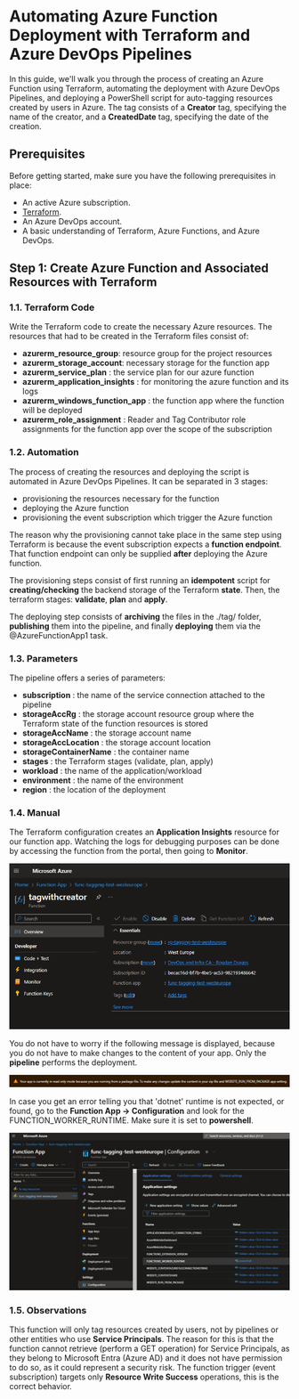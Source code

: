 # Automating Azure Function Deployment with Terraform and Azure DevOps Pipelines

In this guide, we'll walk you through the process of creating an Azure Function using Terraform, automating the deployment with Azure DevOps Pipelines, and deploying a PowerShell script for auto-tagging resources created by users in Azure.
The tag consists of a **Creator** tag, specifying the name of the creator, and a **CreatedDate** tag, specifying the date of the creation.

## Prerequisites

Before getting started, make sure you have the following prerequisites in place:

- An active Azure subscription.
- [Terraform](https://www.terraform.io/).
- An Azure DevOps account.
- A basic understanding of Terraform, Azure Functions, and Azure DevOps.

## Step 1: Create Azure Function and Associated Resources with Terraform

### 1.1. Terraform Code

Write the Terraform code to create the necessary Azure resources.
The resources that had to be created in the Terraform files consist of:

- **azurerm_resource_group**: resource group for the project resources
- **azurerm_storage_account**: necessary storage for the function app
- **azurerm_service_plan** : the service plan for our azure function
- **azurerm_application_insights** : for monitoring the azure function and its logs
- **azurerm_windows_function_app** : the function app where the function will be deployed
- **azurerm_role_assignment** : Reader and Tag Contributor role assignments for the function app over the scope of the subscription

### 1.2. Automation

The process of creating the resources and deploying the script is automated in Azure DevOps Pipelines.
It can be separated in 3 stages:

- provisioning the resources necessary for the function
- deploying the Azure function
- provisioning the event subscription which trigger the Azure function

The reason why the provisioning cannot take place in the same step using Terraform is because the event subscription expects a **function endpoint**.
That function endpoint can only be supplied **after** deploying the Azure function.

The provisioning steps consist of first running an **idempotent** script for **creating/checking** the backend storage of the Terraform **state**.
Then, the terraform stages: **validate**, **plan** and **apply**.

The deploying step consists of **archiving** the files in the ./tag/ folder, **publishing** them into the pipeline, and finally **deploying** them via the @AzureFunctionApp1 task.

### 1.3. Parameters

The pipeline offers a series of parameters:

- **subscription** : the name of the service connection attached to the pipeline
- **storageAccRg** : the storage account resource group where the Terraform state of the function resources is stored
- **storageAccName** : the storage account name
- **storageAccLocation** : the storage account location
- **storageContainerName** : the container name
- **stages** : the Terraform stages (validate, plan, apply)
- **workload** : the name of the application/workload
- **environment** : the name of the environment
- **region** : the location of the deployment

### 1.4. Manual

The Terraform configuration creates an **Application Insights** resource for our function app.
Watching the logs for debugging purposes can be done by accessing the function from the portal, then going to **Monitor**.

![Monitor](documentation-resources/monitor.png)

You do not have to worry if the following message is displayed, because you do not have to make changes to the content of your app. Only the **pipeline** performs the deployment.

![Warning](documentation-resources/warning.png)

In case you get an error telling you that 'dotnet' runtime is not expected, or found, go to the **Function App -> Configuration** and look for the FUNCTION_WORKER_RUNTIME.
Make sure it is set to **powershell**.

![Runtime](documentation-resources/runtime.png)

### 1.5. Observations

This function will only tag resources created by users, not by pipelines or other entities who use **Service Principals**.
The reason for this is that the function cannot retrieve (perform a GET operation) for Service Principals, as they belong to Microsoft Entra (Azure AD) and it does not have permission to do so, as it could represent a security risk.
The function trigger (event subscription) targets only **Resource Write Success** operations, this is the correct behavior.
